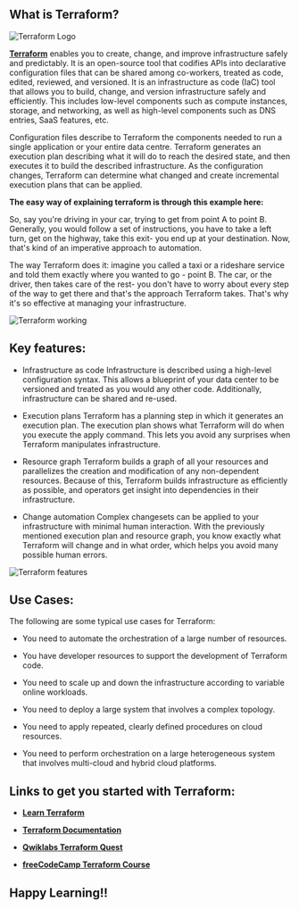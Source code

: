 ## What is Terraform?

![Terraform Logo](https://drive.google.com/uc?export=view&id=1QxBnTg0JVZ8I8GNT4Ze1jDAiovDXacbZ)

[**Terraform**](https://www.terraform.io/) enables you to create, change, and improve infrastructure safely and predictably. It is an open-source tool that codifies APIs into declarative configuration files that can be shared among co-workers, treated as code, edited, reviewed, and versioned. It is an infrastructure as code (IaC) tool that allows you to build, change, and version infrastructure safely and efficiently. This includes low-level components such as compute instances, storage, and networking, as well as high-level components such as DNS entries, SaaS features, etc. 

Configuration files describe to Terraform the components needed to run a single application or your entire data centre. Terraform generates an execution plan describing what it will do to reach the desired state, and then executes it to build the described infrastructure. As the configuration changes, Terraform can determine what changed and create incremental execution plans that can be applied.

**The easy way of explaining terraform is through this example here:**

So, say you're driving in your car, trying to get from point A to point B. Generally, you would follow a set of instructions, you have to take a left turn, get on the highway, take this exit- you end up at your destination. Now, that's kind of an imperative approach to automation. 

The way Terraform does it: imagine you called a taxi or a rideshare service and told them exactly where you wanted to go - point B. The car, or the driver, then takes care of the rest- you don't have to worry about every step of the way to get there and that's the approach Terraform takes. That's why it's so effective at managing your infrastructure.

![Terraform working](https://drive.google.com/uc?export=view&id=1B3vrA9AkRg02DDnkCakJhAmNQukpTEsT)

## Key features:

* Infrastructure as code
  Infrastructure is described using a high-level configuration syntax. This allows a blueprint of your data center to be versioned and treated as you would any other code. Additionally, infrastructure can be shared and re-used.
  
* Execution plans
  Terraform has a planning step in which it generates an execution plan. The execution plan shows what Terraform will do when you execute the apply command. This lets you avoid any surprises when Terraform manipulates infrastructure.
  
* Resource graph
  Terraform builds a graph of all your resources and parallelizes the creation and modification of any non-dependent resources. Because of this, Terraform builds infrastructure as efficiently as possible, and operators get insight into dependencies in their infrastructure.
  
* Change automation
  Complex changesets can be applied to your infrastructure with minimal human interaction. With the previously mentioned execution plan and resource graph, you know exactly what Terraform will change and in what order, which helps you avoid many possible human errors.
  
 ![Terraform features](https://drive.google.com/uc?export=view&id=1-4rQBv4mn6DaQY5Xu-GM3tJHFtffrtOq)

## Use Cases: 

The following are some typical use cases for Terraform:

*	You need to automate the orchestration of a large number of resources.

*	You have developer resources to support the development of Terraform code.

*	You need to scale up and down the infrastructure according to variable online workloads.

*	You need to deploy a large system that involves a complex topology.

*	You need to apply repeated, clearly defined procedures on cloud resources.

*	You need to perform orchestration on a large heterogeneous system that involves multi-cloud and hybrid cloud platforms.


## Links to get you started with Terraform:
* [**Learn Terraform**](https://learn.hashicorp.com/terraform?utm_source=terraform_io)

* [**Terraform Documentation**](https://www.terraform.io/docs/index.html)

* [**Qwiklabs Terraform Quest**](https://www.qwiklabs.com/quests/159?catalog_rank=%7B%22rank%22%3A2%2C%22num_filters%22%3A0%2C%22has_search%22%3Atrue%7D&search_id=13281653)

* [**freeCodeCamp Terraform Course**](https://www.youtube.com/watch?v=SLB_c_ayRMo)

## Happy Learning!!

